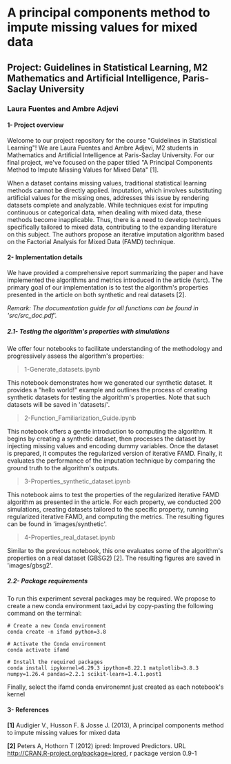 # A principal components method to impute missing values for mixed data

## Project: Guidelines in Statistical Learning, M2 Mathematics and Artificial Intelligence, Paris-Saclay University 

### Laura Fuentes and Ambre Adjevi

#### 1- Project overview

Welcome to our project repository for the course "Guidelines in Statistical Learning"! We are Laura Fuentes and Ambre Adjevi, M2 students in Mathematics and Artificial Intelligence at Paris-Saclay University. For our final project, we've focused on the paper titled "A Principal Components Method to Impute Missing Values for Mixed Data" [1].

When a dataset contains missing values, traditional statistical learning methods cannot be directly applied. Imputation, which involves substituting artificial values for the missing ones, addresses this issue by rendering datasets complete and analyzable. While techniques exist for imputing continuous or categorical data, when dealing with mixed data, these methods become inapplicable. Thus, there is a need to develop techniques specifically tailored to mixed data, contributing to the expanding literature on this subject. The authors propose an iterative imputation algorithm based on the Factorial Analysis for Mixed Data (FAMD) technique.

#### 2- Implementation details 

We have provided a comprehensive report summarizing the paper and have implemented the algorithms and metrics introduced in the article (\src). The primary goal of our implementation is to test the algorithm's properties presented in the article on both synthetic and real datasets [2].

*Remark: The documentation guide for all functions can be found in 'src/src_doc.pdf'.*

##### 2.1- Testing the algorithm's properties with simulations

We offer four notebooks to facilitate understanding of the methodology and progressively assess the algorithm's properties:

> 1-Generate_datasets.ipynb

This notebook demonstrates how we generated our synthetic dataset. It provides a "hello world!" example and outlines the process of creating synthetic datasets for testing the algorithm's properties. Note that such datasets will be saved in 'datasets/'.

> 2-Function_Familiarization_Guide.ipynb

This notebook offers a gentle introduction to computing the algorithm. It begins by creating a synthetic dataset, then processes the dataset by injecting missing values and encoding dummy variables. Once the dataset is prepared, it computes the regularized version of iterative FAMD. Finally, it evaluates the performance of the imputation technique by comparing the ground truth to the algorithm's outputs.

> 3-Properties_synthetic_dataset.ipynb

This notebook aims to test the properties of the regularized iterative FAMD algorithm as presented in the article. For each property, we conducted 200 simulations, creating datasets tailored to the specific property, running regularized iterative FAMD, and computing the metrics. The resulting figures can be found in 'images/synthetic'.

> 4-Properties_real_dataset.ipynb 

Similar to the previous notebook, this one evaluates some of the algorithm's properties on a real dataset (GBSG2) [2]. The resulting figures are saved in 'images/gbsg2'.


##### 2.2- Package requirements

To run this experiment several packages may be required. We propose to create a new conda environment taxi_advi by copy-pasting the following command on the terminal:
```
# Create a new Conda environment
conda create -n ifamd python=3.8

# Activate the Conda environment
conda activate ifamd

# Install the required packages
conda install ipykernel=6.29.3 ipython=8.22.1 matplotlib=3.8.3 numpy=1.26.4 pandas=2.2.1 scikit-learn=1.4.1.post1
```

Finally, select the ifamd conda environemnt just created as each notebook's kernel 


#### 3- References

**[1]**  Audigier V., Husson F. & Josse J. (2013), A principal components method to impute missing values for mixed data

**[2]** Peters A, Hothorn T (2012) ipred: Improved Predictors. URL http://CRAN.R-project.org/package=ipred, r package version 0.9-1